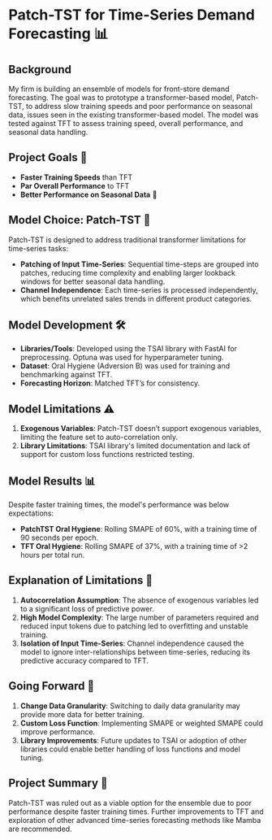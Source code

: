 # Patch-TST for Time-Series Demand Forecasting 📊

## Background
My firm is building an ensemble of models for front-store demand forecasting. The goal was to prototype a transformer-based model, Patch-TST, to address slow training speeds and poor performance on seasonal data, issues seen in the existing transformer-based model. The model was tested against TFT to assess training speed, overall performance, and seasonal data handling.

## Project Goals 🎯
- **Faster Training Speeds** than TFT
- **Par Overall Performance** to TFT
- **Better Performance on Seasonal Data** 🌱

## Model Choice: Patch-TST 🧩
Patch-TST is designed to address traditional transformer limitations for time-series tasks:
- **Patching of Input Time-Series**: Sequential time-steps are grouped into patches, reducing time complexity and enabling larger lookback windows for better seasonal data handling.
- **Channel Independence**: Each time-series is processed independently, which benefits unrelated sales trends in different product categories.

## Model Development 🛠️
- **Libraries/Tools**: Developed using the TSAI library with FastAI for preprocessing. Optuna was used for hyperparameter tuning.
- **Dataset**: Oral Hygiene (Adversion B) was used for training and benchmarking against TFT.
- **Forecasting Horizon**: Matched TFT’s for consistency.

## Model Limitations ⚠️
1. **Exogenous Variables**: Patch-TST doesn’t support exogenous variables, limiting the feature set to auto-correlation only.
2. **Library Limitations**: TSAI library's limited documentation and lack of support for custom loss functions restricted testing.

## Model Results 📊
Despite faster training times, the model's performance was below expectations:
- **PatchTST Oral Hygiene**: Rolling SMAPE of 60%, with a training time of 90 seconds per epoch.
- **TFT Oral Hygiene**: Rolling SMAPE of 37%, with a training time of >2 hours per total run.

## Explanation of Limitations 🧐
1. **Autocorrelation Assumption**: The absence of exogenous variables led to a significant loss of predictive power.
2. **High Model Complexity**: The large number of parameters required and reduced input tokens due to patching led to overfitting and unstable training.
3. **Isolation of Input Time-Series**: Channel independence caused the model to ignore inter-relationships between time-series, reducing its predictive accuracy compared to TFT.

## Going Forward 🚀
1. **Change Data Granularity**: Switching to daily data granularity may provide more data for better training.
2. **Custom Loss Function**: Implementing SMAPE or weighted SMAPE could improve performance.
3. **Library Improvements**: Future updates to TSAI or adoption of other libraries could enable better handling of loss functions and model tuning.

## Project Summary 📝
Patch-TST was ruled out as a viable option for the ensemble due to poor performance despite faster training times. Further improvements to TFT and exploration of other advanced time-series forecasting methods like Mamba are recommended.
